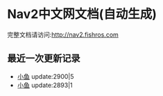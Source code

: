 # Nav2中文网文档(自动生成)

完整文档请访问:http://nav2.fishros.com

## 最近一次更新记录
- [小鱼](https://github.com/fishros) update:2900|5
- [小鱼](https://github.com/fishros) update:2893|1
